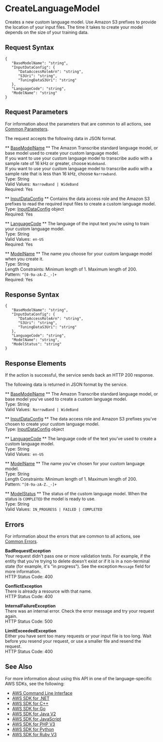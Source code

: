 # CreateLanguageModel<a name="API_CreateLanguageModel"></a>

Creates a new custom language model\. Use Amazon S3 prefixes to provide the location of your input files\. The time it takes to create your model depends on the size of your training data\.

## Request Syntax<a name="API_CreateLanguageModel_RequestSyntax"></a>

```
{
   "BaseModelName": "string",
   "InputDataConfig": { 
      "DataAccessRoleArn": "string",
      "S3Uri": "string",
      "TuningDataS3Uri": "string"
   },
   "LanguageCode": "string",
   "ModelName": "string"
}
```

## Request Parameters<a name="API_CreateLanguageModel_RequestParameters"></a>

For information about the parameters that are common to all actions, see [Common Parameters](CommonParameters.md)\.

The request accepts the following data in JSON format\.

 ** [BaseModelName](#API_CreateLanguageModel_RequestSyntax) **   <a name="transcribe-CreateLanguageModel-request-BaseModelName"></a>
The Amazon Transcribe standard language model, or base model used to create your custom language model\.  
If you want to use your custom language model to transcribe audio with a sample rate of 16 kHz or greater, choose `Wideband`\.  
If you want to use your custom language model to transcribe audio with a sample rate that is less than 16 kHz, choose `Narrowband`\.  
Type: String  
Valid Values:` NarrowBand | WideBand`   
Required: Yes

 ** [InputDataConfig](#API_CreateLanguageModel_RequestSyntax) **   <a name="transcribe-CreateLanguageModel-request-InputDataConfig"></a>
Contains the data access role and the Amazon S3 prefixes to read the required input files to create a custom language model\.  
Type: [InputDataConfig](API_InputDataConfig.md) object  
Required: Yes

 ** [LanguageCode](#API_CreateLanguageModel_RequestSyntax) **   <a name="transcribe-CreateLanguageModel-request-LanguageCode"></a>
The language of the input text you're using to train your custom language model\.  
Type: String  
Valid Values:` en-US`   
Required: Yes

 ** [ModelName](#API_CreateLanguageModel_RequestSyntax) **   <a name="transcribe-CreateLanguageModel-request-ModelName"></a>
The name you choose for your custom language model when you create it\.  
Type: String  
Length Constraints: Minimum length of 1\. Maximum length of 200\.  
Pattern: `^[0-9a-zA-Z._-]+`   
Required: Yes

## Response Syntax<a name="API_CreateLanguageModel_ResponseSyntax"></a>

```
{
   "BaseModelName": "string",
   "InputDataConfig": { 
      "DataAccessRoleArn": "string",
      "S3Uri": "string",
      "TuningDataS3Uri": "string"
   },
   "LanguageCode": "string",
   "ModelName": "string",
   "ModelStatus": "string"
}
```

## Response Elements<a name="API_CreateLanguageModel_ResponseElements"></a>

If the action is successful, the service sends back an HTTP 200 response\.

The following data is returned in JSON format by the service\.

 ** [BaseModelName](#API_CreateLanguageModel_ResponseSyntax) **   <a name="transcribe-CreateLanguageModel-response-BaseModelName"></a>
The Amazon Transcribe standard language model, or base model you've used to create a custom language model\.  
Type: String  
Valid Values:` NarrowBand | WideBand` 

 ** [InputDataConfig](#API_CreateLanguageModel_ResponseSyntax) **   <a name="transcribe-CreateLanguageModel-response-InputDataConfig"></a>
The data access role and Amazon S3 prefixes you've chosen to create your custom language model\.  
Type: [InputDataConfig](API_InputDataConfig.md) object

 ** [LanguageCode](#API_CreateLanguageModel_ResponseSyntax) **   <a name="transcribe-CreateLanguageModel-response-LanguageCode"></a>
The language code of the text you've used to create a custom language model\.  
Type: String  
Valid Values:` en-US` 

 ** [ModelName](#API_CreateLanguageModel_ResponseSyntax) **   <a name="transcribe-CreateLanguageModel-response-ModelName"></a>
The name you've chosen for your custom language model\.  
Type: String  
Length Constraints: Minimum length of 1\. Maximum length of 200\.  
Pattern: `^[0-9a-zA-Z._-]+` 

 ** [ModelStatus](#API_CreateLanguageModel_ResponseSyntax) **   <a name="transcribe-CreateLanguageModel-response-ModelStatus"></a>
The status of the custom language model\. When the status is `COMPLETED` the model is ready to use\.  
Type: String  
Valid Values:` IN_PROGRESS | FAILED | COMPLETED` 

## Errors<a name="API_CreateLanguageModel_Errors"></a>

For information about the errors that are common to all actions, see [Common Errors](CommonErrors.md)\.

 **BadRequestException**   
Your request didn't pass one or more validation tests\. For example, if the entity that you're trying to delete doesn't exist or if it is in a non\-terminal state \(for example, it's "in progress"\)\. See the exception `Message` field for more information\.  
HTTP Status Code: 400

 **ConflictException**   
There is already a resource with that name\.  
HTTP Status Code: 400

 **InternalFailureException**   
There was an internal error\. Check the error message and try your request again\.  
HTTP Status Code: 500

 **LimitExceededException**   
Either you have sent too many requests or your input file is too long\. Wait before you resend your request, or use a smaller file and resend the request\.  
HTTP Status Code: 400

## See Also<a name="API_CreateLanguageModel_SeeAlso"></a>

For more information about using this API in one of the language\-specific AWS SDKs, see the following:
+  [AWS Command Line Interface](https://docs.aws.amazon.com/goto/aws-cli/transcribe-2017-10-26/CreateLanguageModel) 
+  [AWS SDK for \.NET](https://docs.aws.amazon.com/goto/DotNetSDKV3/transcribe-2017-10-26/CreateLanguageModel) 
+  [AWS SDK for C\+\+](https://docs.aws.amazon.com/goto/SdkForCpp/transcribe-2017-10-26/CreateLanguageModel) 
+  [AWS SDK for Go](https://docs.aws.amazon.com/goto/SdkForGoV1/transcribe-2017-10-26/CreateLanguageModel) 
+  [AWS SDK for Java V2](https://docs.aws.amazon.com/goto/SdkForJavaV2/transcribe-2017-10-26/CreateLanguageModel) 
+  [AWS SDK for JavaScript](https://docs.aws.amazon.com/goto/AWSJavaScriptSDK/transcribe-2017-10-26/CreateLanguageModel) 
+  [AWS SDK for PHP V3](https://docs.aws.amazon.com/goto/SdkForPHPV3/transcribe-2017-10-26/CreateLanguageModel) 
+  [AWS SDK for Python](https://docs.aws.amazon.com/goto/boto3/transcribe-2017-10-26/CreateLanguageModel) 
+  [AWS SDK for Ruby V3](https://docs.aws.amazon.com/goto/SdkForRubyV3/transcribe-2017-10-26/CreateLanguageModel) 